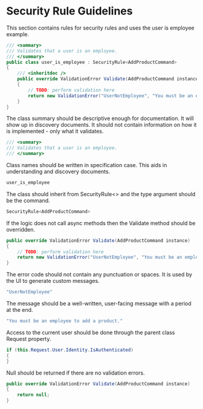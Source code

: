 # Security Rule Guidelines

This section contains rules for security rules and uses the user is employee example.

```csharp
/// <summary>
/// Validates that a user is an employee.
/// </summary>
public class user_is_employee : SecurityRule<AddProductCommand>
{
    /// <inheritdoc />
    public override ValidationError Validate(AddProductCommand instance)
    {
        // TODO: perform validation here
        return new ValidationError("UserNotEmployee", "You must be an employee to add a product.");
    }
}
```

The class summary should be descriptive enough for documentation.  It will show up in discovery documents.
It should not contain information on how it is implemented - only what it validates.
```csharp
/// <summary>
/// Validates that a user is an employee.
/// </summary>
```

Class names should be written in specification case.  This aids in understanding and discovery documents.
```csharp
user_is_employee
```

The class should inherit from SecurityRule<> and the type argument should be the command.
```csharp
SecurityRule<AddProductCommand>
```

If the logic does not call async methods then the Validate method should be overridden.
```csharp
public override ValidationError Validate(AddProductCommand instance)
{
    // TODO: perform validation here
    return new ValidationError("UserNotEmployee", "You must be an employee to add a product.");
}
```
The error code should not contain any punctuation or spaces.  It is used by the UI to generate custom messages.
```csharp
"UserNotEmployee"
```
The message should be a well-written, user-facing message with a period at the end.
```csharp
"You must be an employee to add a product."
```

Access to the current user should be done through the parent class Request property.
```csharp
if (this.Request.User.Identity.IsAuthenticated)
{
}
```
Null should be returned if there are no validation errors.
```csharp
public override ValidationError Validate(AddProductCommand instance)
{
    return null;
}
```